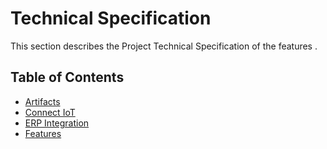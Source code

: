 ﻿# Technical Specification

This section describes the Project Technical Specification of the features .

## Table of Contents

* [Artifacts](/amsosram/techspec>artifacts)
* [Connect IoT](/amsosram/techspec>connectiot)
* [ERP Integration](/amsosram/techspec>erpintegration)
* [Features](/amsosram/techspec>features)


